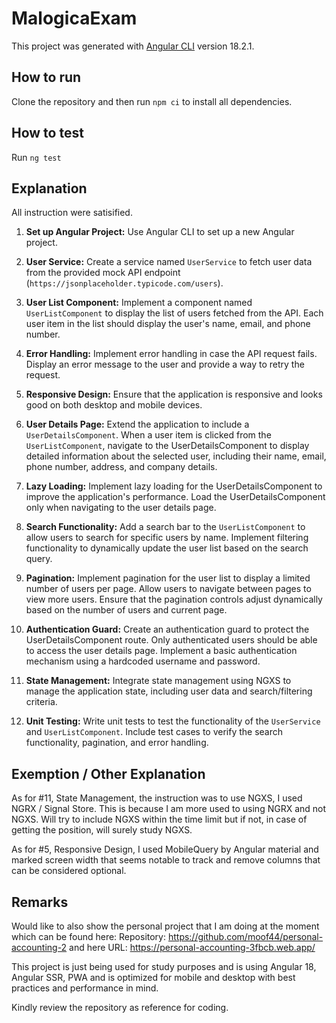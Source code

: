 # MalogicaExam

This project was generated with [Angular CLI](https://github.com/angular/angular-cli) version 18.2.1.


## How to run
Clone the repository and then run `npm ci` to install all dependencies.

## How to test
Run `ng test`

## Explanation
All instruction were satisified.
1. **Set up Angular Project:** Use Angular CLI to set up a new Angular project.

2. **User Service:** Create a service named `UserService` to fetch user data from the provided mock API endpoint (`https://jsonplaceholder.typicode.com/users`).

3. **User List Component:** Implement a component named `UserListComponent` to display the list of users fetched from the API. Each user item in the list should display the user's name, email, and phone number.

4. **Error Handling:** Implement error handling in case the API request fails. Display an error message to the user and provide a way to retry the request.

5. **Responsive Design:** Ensure that the application is responsive and looks good on both desktop and mobile devices.

6. **User Details Page:** Extend the application to include a `UserDetailsComponent`. When a user item is clicked from the `UserListComponent`, navigate to the UserDetailsComponent to display detailed information about the selected user, including their name, email, phone number, address, and company details.

7. **Lazy Loading:** Implement lazy loading for the UserDetailsComponent to improve the application's performance. Load the UserDetailsComponent only when navigating to the user details page.

8. **Search Functionality:** Add a search bar to the `UserListComponent` to allow users to search for specific users by name. Implement filtering functionality to dynamically update the user list based on the search query.

9. **Pagination:** Implement pagination for the user list to display a limited number of users per page. Allow users to navigate between pages to view more users. Ensure that the pagination controls adjust dynamically based on the number of users and current page.

10. **Authentication Guard:** Create an authentication guard to protect the UserDetailsComponent route. Only authenticated users should be able to access the user details page. Implement a basic authentication mechanism using a hardcoded username and password.

11. **State Management:** Integrate state management using NGXS to manage the application state, including user data and search/filtering criteria.

12. **Unit Testing:** Write unit tests to test the functionality of the `UserService` and `UserListComponent`. Include test cases to verify the search functionality, pagination, and error handling.


## Exemption / Other Explanation

As for #11, State Management, the instruction was to use NGXS, I used NGRX / Signal Store. This is because I am more used to using NGRX and not NGXS. Will try to include NGXS within the time limit but if not, in case of getting the position, will surely study NGXS.

As for #5, Responsive Design, I used MobileQuery by Angular material and marked screen width that seems notable to track and remove columns that can be considered optional.

## Remarks
Would like to also show the personal project that I am doing at the moment which can be found here:
Repository: https://github.com/moof44/personal-accounting-2
and here
URL: https://personal-accounting-3fbcb.web.app/

This project is just being used for study purposes and is using Angular 18, Angular SSR, PWA and is optimized for mobile and desktop with best practices and performance in mind. 

Kindly review the repository as reference for coding.
